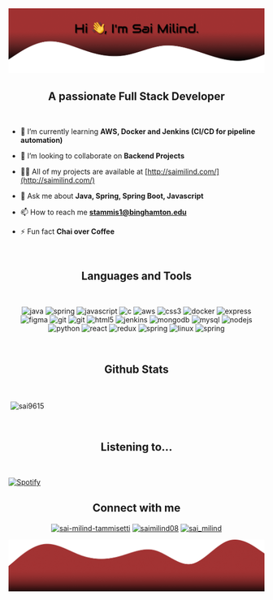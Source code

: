 <!-- <h1 align="center">Hi 👋, I'm Sai Milind</h1> -->
<img src="top.png">
<h2 align="center">A passionate Full Stack Developer</h2>
<br>

- 🌱 I’m currently learning **AWS, Docker and Jenkins (CI/CD for pipeline automation)**

- 👯 I’m looking to collaborate on **Backend Projects**

- 👨‍💻 All of my projects are available at [http://saimilind.com/](http://saimilind.com/)

- 💬 Ask me about **Java, Spring, Spring Boot, Javascript**

- 📫 How to reach me **stammis1@binghamton.edu**

- ⚡ Fun fact **Chai over Coffee**


<br>
<h2 align="center"> Languages and Tools </h2>
<br>
<p align="center">
<img src="https://cdn.jsdelivr.net/npm/simple-icons@v4/icons/java.svg" alt="java" width="40" height="40"/> 
<img src="https://cdn.jsdelivr.net/npm/simple-icons@v4/icons/spring.svg" alt="spring" width="40" height="40"/>
<img src="https://cdn.jsdelivr.net/npm/simple-icons@v4/icons/javascript.svg" alt="javascript" width="40" height="40"/> 
<img src="https://cdn.jsdelivr.net/npm/simple-icons@v4/icons/c.svg" alt="c" width="40" height="40"/>
<img src="https://cdn.jsdelivr.net/npm/simple-icons@v4/icons/amazonaws.svg" alt="aws" width="40" height="40"/> 
<img src="https://cdn.jsdelivr.net/npm/simple-icons@v4/icons/css3.svg" alt="css3" width="40" height="40"/> 
<img src="https://cdn.jsdelivr.net/npm/simple-icons@v4/icons/docker.svg" alt="docker" width="40" height="40"/> 
<img src="https://cdn.jsdelivr.net/npm/simple-icons@v4/icons/express.svg" alt="express" width="40" height="40"/> 
<img src="https://cdn.jsdelivr.net/npm/simple-icons@v4/icons/figma.svg" alt="figma" width="40" height="40"/> 
<img src="https://cdn.jsdelivr.net/npm/simple-icons@v4/icons/github.svg" alt="git" width="40" height="40"/>
<img src="https://cdn.jsdelivr.net/npm/simple-icons@v4/icons/git.svg" alt="git" width="40" height="40"/> 
<img src="https://cdn.jsdelivr.net/npm/simple-icons@v4/icons/html5.svg" alt="html5" width="40" height="40"/> 
<img src="https://cdn.jsdelivr.net/npm/simple-icons@v4/icons/jenkins.svg" alt="jenkins" width="40" height="40"/> 
<img src="https://cdn.jsdelivr.net/npm/simple-icons@v4/icons/mongodb.svg" alt="mongodb" width="40" height="40"/> 
<img src="https://cdn.jsdelivr.net/npm/simple-icons@v4/icons/mysql.svg" alt="mysql" width="40" height="40"/> 
<img src="https://cdn.jsdelivr.net/npm/simple-icons@v4/icons/node-dot-js.svg" alt="nodejs" width="40" height="40"/> 
<img src="https://cdn.jsdelivr.net/npm/simple-icons@v4/icons/python.svg" alt="python" width="40" height="40"/> 
<img src="https://cdn.jsdelivr.net/npm/simple-icons@v4/icons/react.svg" alt="react" width="40" height="40"/> 
<img src="https://cdn.jsdelivr.net/npm/simple-icons@v4/icons/redux.svg" alt="redux" width="40" height="40"/> 
<img src="https://cdn.jsdelivr.net/npm/simple-icons@v4/icons/firebase.svg" alt="spring" width="40" height="40"/>
<img src="https://cdn.jsdelivr.net/npm/simple-icons@v4/icons/linux.svg" alt="linux" width="40" height="40"/>
<img src="https://cdn.jsdelivr.net/npm/simple-icons@v4/icons/windows.svg" alt="spring" width="40" height="40"/></p>

<br>
<h2 align="center"> Github Stats </h2>
<br>
<p>&nbsp;<img align="center" src="https://github-readme-stats.vercel.app/api?username=sai9615&show_icons=true&text_color=ffff&bg_color=-5,000000,A63232&theme=dark" alt="sai9615" /></p>
</p> <br>


<h2 align="center"> Listening to...</h2>
<br>
<p align="center">

[![Spotify](https://novatorem-five-dun.vercel.app/api/spotify
)](https://open.spotify.com/user/sai9615)

<p>

<h2 align="center"> Connect with me </h2>
<p align="center">
<a href="https://linkedin.com/in/sai-milind-tammisetti" target="blank"><img align="center" src="https://cdn.jsdelivr.net/npm/simple-icons@3.0.1/icons/linkedin.svg" alt="sai-milind-tammisetti" height="28" width="30" /></a>
<a href="https://fb.com/saimilind08" target="blank"><img align="center" src="https://cdn.jsdelivr.net/npm/simple-icons@3.0.1/icons/facebook.svg" alt="saimilind08" height="29" width="30" /></a>
<a href="https://instagram.com/sai_milind" target="blank"><img align="center" src="https://cdn.jsdelivr.net/npm/simple-icons@3.0.1/icons/instagram.svg" alt="sai_milind" height="29" width="30" /></a>
</p>
<img src="bottom.png">
